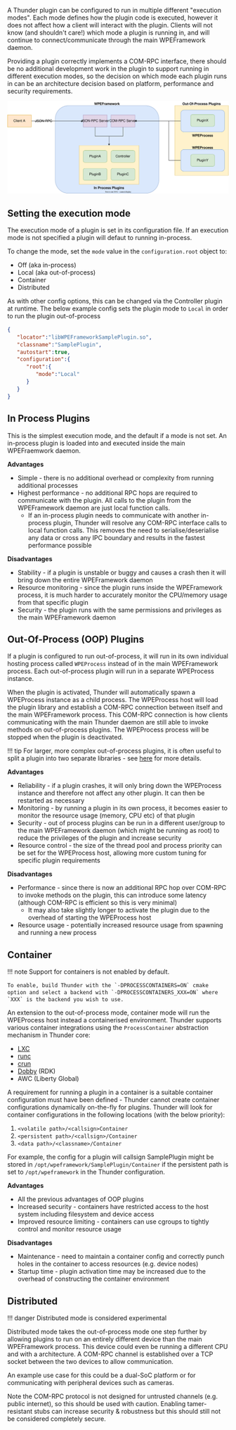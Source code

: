 A Thunder plugin can be configured to run in multiple different "execution modes". Each mode defines how the plugin code is executed, however it does not affect how a client will interact with the plugin. Clients will not know (and shouldn't care!) which mode a plugin is running in, and will continue to connect/communicate through the main WPEFramework daemon.

Providing a plugin correctly implements a COM-RPC interface, there should be no additional development work in the plugin to support running in different execution modes, so the decision on which mode each plugin runs in can be an architecture decision based on platform, performance and security requirements.

![Diagram showing plugins running in and out of process, and a client connecting to Thunder over JSON-RPC](../assets/simple_execution_modes.drawio.svg)

## Setting the execution mode

The execution mode of a plugin is set in its configuration file. If an execution mode is not specified a plugin will defaut to running in-process. 

To change the mode, set the `mode` value in the `configuration.root` object to:

* Off (aka in-process)
* Local (aka out-of-process)
* Container
* Distributed

As with other config options, this can be changed via the Controller plugin at runtime. The below example config sets the plugin mode to `Local` in order to run the plugin out-of-process

```json
{
   "locator":"libWPEFrameworkSamplePlugin.so",
   "classname":"SamplePlugin",
   "autostart":true,
   "configuration":{
      "root":{
         "mode":"Local"
      }
   }
}
```

## In Process Plugins

This is the simplest execution mode, and the default if a mode is not set. An in-process plugin is loaded into and executed inside the main WPEFraemwork daemon.

**Advantages**

* Simple - there is no additional overhead or complexity from running additional processes
* Highest performance - no additional RPC hops are required to communicate with the plugin. All calls to the plugin from the WPEFramework daemon are just local function calls.
    * If an in-process plugin needs to communicate with another in-process plugin, Thunder will resolve any COM-RPC interface calls to local function calls. This removes the need to serialise/deserialise any data or cross any IPC boundary and results in the fastest performance possible

**Disadvantages**

* Stability - if a plugin is unstable or buggy and causes a crash then it will bring down the entire WPEFramework daemon
* Resource monitoring - since the plugin runs inside the WPEFramework process, it is much harder to accurately monitor the CPU/memory usage from that specific plugin
* Security - the plugin runs with the same permissions and privileges as the main WPEFramework daemon

## Out-Of-Process (OOP) Plugins

If a plugin is configured to run out-of-process, it will run in its own individual hosting process called `WPEProcess` instead of in the main WPEFramework process. Each out-of-process plugin will run in a separate WPEProcess instance.

When the plugin is activated, Thunder will automatically spawn a WPEProcess instance as a child process. The WPEProcess host will load the plugin library and establish a COM-RPC connection between itself and the main WPEFramework process. This COM-RPC connection is how clients communicating with the main Thunder daemon are still able to invoke methods on out-of-process plugins. The WPEProcess process will be stopped when the plugin is deactivated.

!!! tip
	For larger, more complex out-of-process plugins, it is often useful to split a plugin into two separate libraries - see [here](../split-implementation) for more details.

**Advantages**

* Reliability - if a plugin crashes, it will only bring down the WPEProcess instance and therefore not affect any other plugin. It can then be restarted as necessary
* Monitoring - by running a plugin in its own process, it becomes easier to monitor the resource usage (memory, CPU etc) of that plugin
* Security - out of process plugins can be run in a different user/group to the main WPEFramework daemon (which might be running as root) to reduce the privileges of the plugin and increase security
* Resource control - the size of the thread pool and process priority can be set for the WPEProcess host, allowing more custom tuning for specific plugin requirements

**Disadvantages**

* Performance - since there is now an additional RPC hop over COM-RPC to invoke methods on the plugin, this can introduce some latency (although COM-RPC is efficient so this is very minimal)
    * It may also take slightly longer to activate the plugin due to the overhead of starting the WPEProcess host
* Resource usage - potentially increased resource usage from spawning and running a new process

## Container

!!! note
	Support for containers is not enabled by default.
	
	To enable, build Thunder with the `-DPROCESSCONTAINERS=ON` cmake option and select a backend with `-DPROCESSCONTAINERS_XXX=ON` where `XXX` is the backend you wish to use.

An extension to the out-of-process mode, container mode will run the WPEProcess host instead a containerised environment.  Thunder supports various container integrations using the `ProcessContainer` abstraction mechanism in Thunder core:

- [LXC ](https://linuxcontainers.org/)
- [runc](https://github.com/opencontainers/runc)
- [crun](https://github.com/containers/crun)
- [Dobby](https://github.com/rdkcentral/Dobby) (RDK)
- AWC (Liberty Global)

A requirement for running a plugin in a container is a suitable container configuration must have been defined - Thunder cannot create container configurations dynamically on-the-fly for plugins. Thunder will look for container configurations in the following locations (with the below priority):

1. `<volatile path>/<callsign>Container`
1. `<persistent path>/<callsign>/Container`
1. `<data path>/<classname>/Container`

For example, the config for a plugin will callsign SamplePlugin might be stored in `/opt/wpeframework/SamplePlugin/Container` if the persistent path is set to `/opt/wpeframework` in the Thunder configuration.

**Advantages**

* All the previous advantages of OOP plugins
* Increased security - containers have restricted access to the host system including filesystem and device access
* Improved resource limiting - containers can use cgroups to tightly control and monitor resource usage

**Disadvantages**

* Maintenance - need to maintain a container config and correctly punch holes in the container to access resources (e.g. device nodes)
* Startup time - plugin activation time may be increased due to the overhead of constructing the container environment

## Distributed

!!! danger
	Distributed mode is considered experimental

Distributed mode takes the out-of-process mode one step further by allowing plugins to run on an entirely different device than the main WPEFramework process. This device could even be running a different CPU and with a architecture. A COM-RPC channel is established over a TCP socket between the two devices to allow communication.

An example use case for this could be a dual-SoC platform or for communicating with peripheral devices such as cameras.

Note the COM-RPC protocol is not designed for untrusted channels (e.g. public internet), so this should be used with caution. Enabling tamer-resistant stubs can increase security & robustness but this should still not be considered completely secure.



